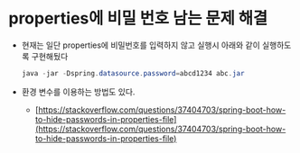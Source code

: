 # properties에 비밀 번호 남는 문제 해결

- 현재는 일단 properties에 비밀번호를 입력하지 않고 실행시 아래와 같이 실행하도록 구현해뒀다
  
    ```java
    java -jar -Dspring.datasource.password=abcd1234 abc.jar
    ```
    
- 환경 변수를 이용하는 방법도 있다.
    - [https://stackoverflow.com/questions/37404703/spring-boot-how-to-hide-passwords-in-properties-file](https://stackoverflow.com/questions/37404703/spring-boot-how-to-hide-passwords-in-properties-file)